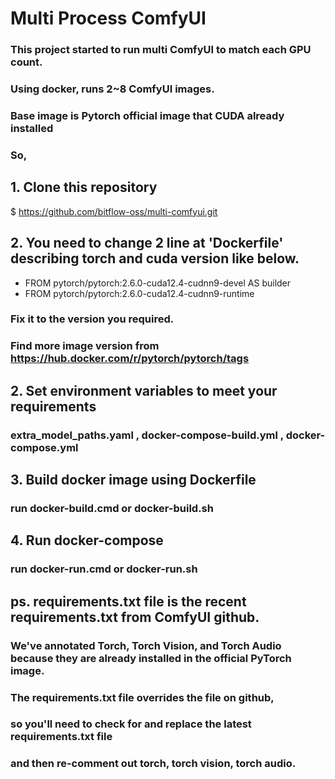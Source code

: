# Multi Process ComfyUI

### This project started to run multi ComfyUI to match each GPU count.
### Using docker, runs 2~8 ComfyUI images.
### Base image is Pytorch official image that CUDA already installed

### So, 

## 1. Clone this repository
$ https://github.com/bitflow-oss/multi-comfyui.git

## 2. You need to change 2 line at 'Dockerfile' describing torch and cuda version like below.

- FROM pytorch/pytorch:2.6.0-cuda12.4-cudnn9-devel AS builder
- FROM pytorch/pytorch:2.6.0-cuda12.4-cudnn9-runtime

### Fix it to the version you required. 
### Find more image version from https://hub.docker.com/r/pytorch/pytorch/tags

## 2. Set environment variables to meet your requirements
### extra_model_paths.yaml , docker-compose-build.yml , docker-compose.yml

## 3. Build docker image using Dockerfile
### run docker-build.cmd or docker-build.sh

## 4. Run docker-compose
### run docker-run.cmd or docker-run.sh

## ps. requirements.txt file is the recent requirements.txt from ComfyUI github.
### We've annotated Torch, Torch Vision, and Torch Audio because they are already installed in the official PyTorch image.
### The requirements.txt file overrides the file on github, 
### so you'll need to check for and replace the latest requirements.txt file 
### and then re-comment out torch, torch vision, torch audio.

